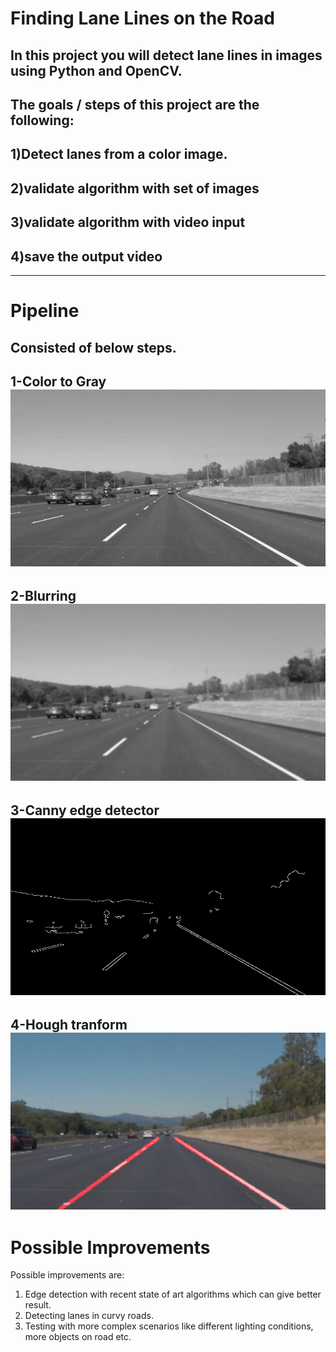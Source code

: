 # **Finding Lane Lines on the Road** 
In this project you will detect lane lines in images using Python and OpenCV.
---
The goals / steps of this project are the following:
---
1)Detect lanes from a color image.
---
2)validate algorithm with set of images 
---
3)validate algorithm with video input 
---
4)save the output video
---

[//]: # (Image References)

[image1]: ./results/gray.png "Grayscale"
[image2]: ./results/blur_gray.png "blur"
[image3]: ./results/edges.png "Canny Edge"
[image4]: ./results/final_output.png "hough line"



---
# Pipeline

Consisted of below steps.
---
1-Color to Gray
![alt text][image1]
---
2-Blurring
![alt text][image2]
---
3-Canny edge detector
![alt text][image3]
---
4-Hough tranform
![alt text][image4]
---


# Possible Improvements

Possible improvements are:

1) Edge detection with recent state of art algorithms which can give better result.
2) Detecting lanes in curvy roads.
3) Testing with more complex scenarios like different lighting conditions, more objects on road etc.
